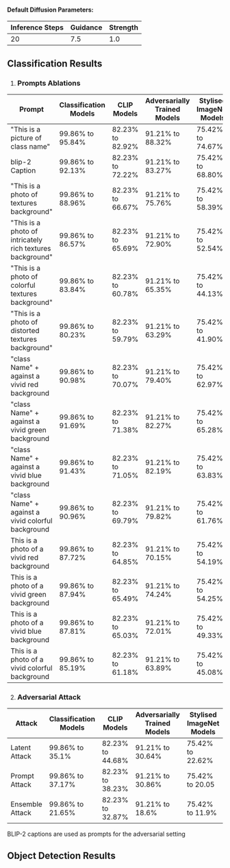 #### Default Diffusion Parameters:

| Inference Steps | Guidance | Strength |
|-----------------|----------|----------|
| 20              | 7.5      | 1.0      |

## Classification Results

1. ### Prompts Ablations
| Prompt                                                    | Classification Models | CLIP Models      | Adversarially Trained Models | Stylised ImageNet Models |
|-----------------------------------------------------------|-----------------------|------------------|------------------------------|--------------------------|
| "This is a picture of class name"             | 99.86% to 95.84%      | 82.23% to 82.92% | 91.21% to 88.32%             | 75.42% to 74.67%         |
| blip-2 Caption                                            | 99.86% to 92.13%      | 82.23% to 72.22% | 91.21% to 83.27%             | 75.42% to 68.80%         |
| "This is a photo of textures background"                  | 99.86% to 88.96%      | 82.23% to 66.67% | 91.21% to 75.76%             | 75.42% to 58.39%         |
| "This is a photo of intricately rich textures background" | 99.86% to 86.57% | 82.23% to 65.69% | 91.21% to 72.90%             | 75.42% to 52.54%         |
| "This is a photo of colorful textures background"         | 99.86% to 83.84%    | 82.23% to 60.78% | 91.21% to 65.35%             | 75.42% to 44.13%         |
| "This is a photo of distorted textures background"        | 99.86% to 80.23%   | 82.23% to 59.79% | 91.21% to 63.29%             | 75.42% to 41.90%         |
| "class Name" + against a vivid red background             | 99.86% to 90.98%   | 82.23% to 70.07% | 91.21% to 79.40%             | 75.42% to 62.97%         |
| "class Name" + against a vivid green background           | 99.86% to 91.69%   | 82.23% to 71.38% | 91.21% to 82.27%             | 75.42% to 65.28%         |
| "class Name" + against a vivid blue background            | 99.86% to 91.43%   | 82.23% to 71.05% | 91.21% to 82.19%             | 75.42% to 63.83%         |
| "class Name" + against a vivid colorful background        | 99.86% to 90.96%   | 82.23% to 69.79% | 91.21% to 79.82%             | 75.42% to 61.76%         |
| This is a photo of a vivid red background             | 99.86% to 87.72%   | 82.23% to 64.85% | 91.21% to 70.15%             | 75.42% to 54.19%         |
| This is a photo of a vivid green background           | 99.86% to 87.94%   | 82.23% to 65.49% | 91.21% to 74.24%             | 75.42% to 54.25%         |
| This is a photo of a vivid blue background            | 99.86% to 87.81%   | 82.23% to 65.03% | 91.21% to 72.01%             | 75.42% to 49.33%         |
| This is a photo of a vivid colorful background        | 99.86% to 85.19%   | 82.23% to 61.18% | 91.21% to 63.89%             | 75.42% to 45.08%         |




2. ### Adversarial Attack

| Attack           | Classification Models | CLIP Models      | Adversarially Trained Models | Stylised ImageNet Models |
|------------------|-----------------------|------------------|------------------------------|--------------------------|
| Latent Attack    | 99.86% to 35.1%       | 82.23% to 44.68% | 91.21% to 30.64%             | 75.42% to 22.62%         |
| Prompt Attack    | 99.86% to 37.17%      | 82.23% to 38.23% | 91.21% to 30.86%             | 75.42% to 20.05          |
| Ensemble  Attack | 99.86% to 21.65%      | 82.23% to 32.87% | 91.21% to 18.6%              | 75.42% to 11.9%          |

BLIP-2 captions are used as prompts for the adversarial setting

## Object Detection Results
